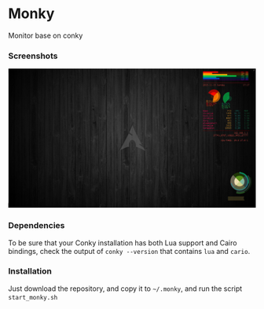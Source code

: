 # Monky
Monitor base on conky


### Screenshots
![Image](https://raw.githubusercontent.com/SwordYork/monky/master/screenshot.jpg)


### Dependencies
To be sure that your Conky installation has both Lua support and Cairo bindings, check the output of `conky --version` that contains `lua` and `cario`.


### Installation
Just download the repository, and copy it to `~/.monky`, and run the script `start_monky.sh`
